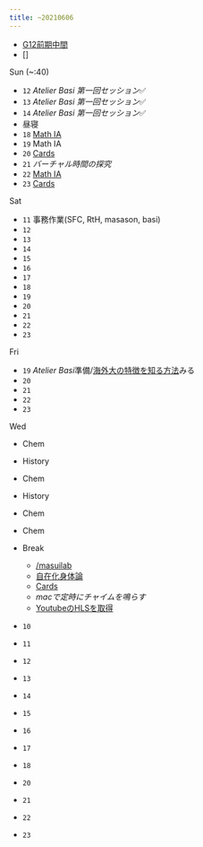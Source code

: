 ```yaml
---
title: ~20210606
---
```


* [G12前期中間](G12%E5%89%8D%E6%9C%9F%E4%B8%AD%E9%96%93.md)
* \[\]

Sun (~:40)

* `12`  *Atelier Basi 第一回セッション*✅
* `13`  *Atelier Basi 第一回セッション*✅
* `14`  *Atelier Basi 第一回セッション*✅
* 昼寝
* `18` [Math IA](Math%20IA.md)
* `19` Math IA
* `20` [Cards](Cards.md)
* `21` *バーチャル時間の探究*
* `22` [Math IA](Math%20IA.md)
* `23` [Cards](Cards.md)

Sat

* `11` 事務作業(SFC, RtH, masason, basi)
* `12`
* `13`
* `14`
* `15`
* `16`
* `17`
* `18`
* `19`
* `20`
* `21`
* `22`
* `23`

Fri

* `19` *Atelier Basi*準備/[海外大の特徴を知る方法](%E6%B5%B7%E5%A4%96%E5%A4%A7%E3%81%AE%E7%89%B9%E5%BE%B4%E3%82%92%E7%9F%A5%E3%82%8B%E6%96%B9%E6%B3%95.md)みる
* `20`
* `21`
* `22`
* `23`

Wed

* Chem

* History

* Chem

* History

* Chem

* Chem

* Break
  
  * [/masuilab](https://scrapbox.io/masuilab)
  * [自在化身体論](%E8%87%AA%E5%9C%A8%E5%8C%96%E8%BA%AB%E4%BD%93%E8%AB%96.md)
  * [Cards](Cards.md)
  * *macで定時にチャイムを鳴らす*
  * [YoutubeのHLSを取得](Youtube%E3%81%AEHLS%E3%82%92%E5%8F%96%E5%BE%97.md)
* `10`

* `11`

* `12`

* `13`

* `14`

* `15`

* `16`

* `17`

* `18`

* `20`

* `21`

* `22`

* `23`
